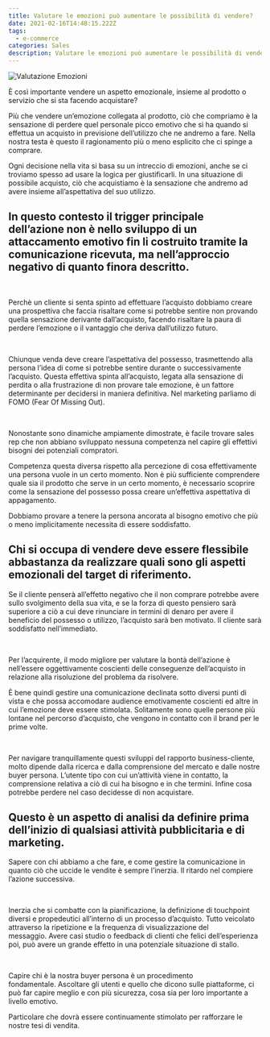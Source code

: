 ```yaml
---
title: Valutare le emozioni può aumentare le possibilità di vendere?
date: 2021-02-16T14:48:15.222Z
tags:
  - e-commerce
categories: Sales
description: Valutare le emozioni può aumentare le possibilità di vendere?
---
```

![Valutazione Emozioni](/images/uploads/valutazione-emozionale.png "Valutazione Emozioni")



È così importante vendere un aspetto emozionale, insieme al prodotto o servizio che si sta facendo acquistare?

Più che vendere un’emozione collegata al prodotto, ciò che compriamo è la sensazione di perdere quel personale picco emotivo che si ha quando si effettua un acquisto in previsione dell’utilizzo che ne andremo a fare. Nella nostra testa è questo il ragionamento più o meno esplicito che ci spinge a comprare.

Ogni decisione nella vita si basa su un intreccio di emozioni, anche se ci troviamo spesso ad usare la logica per giustificarli. In una situazione di possibile acquisto, ciò che acquistiamo è la sensazione che andremo ad avere insieme all’aspettativa del suo utilizzo.

## In questo contesto il trigger principale dell’azione non è nello sviluppo di un attaccamento emotivo fin li costruito tramite la comunicazione ricevuta, ma nell’approccio negativo di quanto finora descritto.

 

Perchè un cliente si senta spinto ad effettuare l’acquisto dobbiamo creare una prospettiva che faccia risaltare come si potrebbe sentire non provando quella sensazione derivante dall’acquisto, facendo risaltare la paura di perdere l’emozione o il vantaggio che deriva dall’utilizzo futuro.

 

Chiunque venda deve creare l’aspettativa del possesso, trasmettendo alla persona l’idea di come si potrebbe sentire durante o successivamente l’acquisto. Questa effettiva spinta all’acquisto, legata alla sensazione di perdita o alla frustrazione di non provare tale emozione, è un fattore determinante per decidersi in maniera definitiva. Nel marketing parliamo di FOMO (Fear Of Missing Out).

 

Nonostante sono dinamiche ampiamente dimostrate, è facile trovare sales rep che non abbiano sviluppato nessuna competenza nel capire gli effettivi bisogni dei potenziali compratori.

Competenza questa diversa rispetto alla percezione di cosa effettivamente una persona vuole in un certo momento. Non è più sufficiente comprendere quale sia il prodotto che serve in un certo momento, è necessario scoprire come la sensazione del possesso possa creare un’effettiva aspettativa di appagamento.

Dobbiamo provare a tenere la persona ancorata al bisogno emotivo che più o meno implicitamente necessita di essere soddisfatto.

## Chi si occupa di vendere deve essere flessibile abbastanza da realizzare quali sono gli aspetti emozionali del target di riferimento.

Se il cliente penserà all’effetto negativo che il non comprare potrebbe avere sullo svolgimento della sua vita, e se la forza di questo pensiero sarà superiore a ciò a cui deve rinunciare in termini di denaro per avere il beneficio del possesso o utilizzo, l’acquisto sarà ben motivato. Il cliente sarà soddisfatto nell’immediato.

 

Per l’acquirente, il modo migliore per valutare la bontà dell’azione è nell’essere oggettivamente coscienti delle conseguenze dell’acquisto in relazione alla risoluzione del problema da risolvere.

È bene quindi gestire una comunicazione declinata sotto diversi punti di vista e che possa accomodare audience emotivamente coscienti ed altre in cui l’emozione deve essere stimolata. Solitamente sono quelle persone più lontane nel percorso d’acquisto, che vengono in contatto con il brand per le prime volte.

 

Per navigare tranquillamente questi sviluppi del rapporto business-cliente, molto dipende dalla ricerca e dalla comprensione del mercato e dalle nostre buyer persona. L’utente tipo con cui un’attività viene in contatto, la comprensione relativa a ciò di cui ha bisogno e in che termini. Infine cosa potrebbe perdere nel caso decidesse di non acquistare.

## Questo è un aspetto di analisi da definire prima dell’inizio di qualsiasi attività pubblicitaria e di marketing.

Sapere con chi abbiamo a che fare, e come gestire la comunicazione in quanto ciò che uccide le vendite è sempre l’inerzia. Il ritardo nel compiere l’azione successiva.

 

Inerzia che si combatte con la pianificazione, la definizione di touchpoint diversi e propedeutici all’interno di un processo d’acquisto. Tutto veicolato attraverso la ripetizione e la frequenza di visualizzazione del messaggio. Avere casi studio o feedback di clienti che felici dell’esperienza poi, può avere un grande effetto in una potenziale situazione di stallo.

 

Capire chi è la nostra buyer persona è un procedimento fondamentale. Ascoltare gli utenti e quello che dicono sulle piattaforme, ci può far capire meglio e con più sicurezza, cosa sia per loro importante a livello emotivo.

Particolare che dovrà essere continuamente stimolato per rafforzare le nostre tesi di vendita.